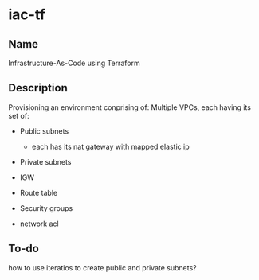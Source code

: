 # iac-tf


## Name
Infrastructure-As-Code using Terraform


## Description
Provisioning an environment conprising of:
Multiple VPCs, each having its set of:
- Public subnets
    - each has its nat gateway with mapped elastic ip
- Private subnets
- IGW
- Route table

- Security groups
- network acl


## To-do
how to use iteratios to create public and private subnets?
